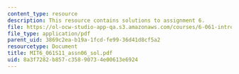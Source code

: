 ```yaml
---
content_type: resource
description: This resource contains solutions to assignment 6.
file: https://ol-ocw-studio-app-qa.s3.amazonaws.com/courses/6-061-introduction-to-electric-power-systems-spring-2011/8a3f7282b857c35890734e00613e6924_MIT6_061S11_assn06_sol.pdf
file_type: application/pdf
parent_uid: 3869c2ea-b19a-1fcd-fe99-36d41d8cf5a2
resourcetype: Document
title: MIT6_061S11_assn06_sol.pdf
uid: 8a3f7282-b857-c358-9073-4e00613e6924
---
```


